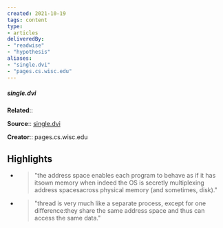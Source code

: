 ```yaml
---
created: 2021-10-19
tags: content
type: 
- articles
deliveredBy: 
- "readwise"
- "hypothesis"
aliases:
- "single.dvi"
- "pages.cs.wisc.edu"
---
```

##### single.dvi

**Related**:: 

**Source**:: [single.dvi](https://pages.cs.wisc.edu/~remzi/OSTEP/threads-intro.pdf)

**Creator**:: pages.cs.wisc.edu

## Highlights
- > "the address space enables each program to behave as if it has itsown memory when indeed the OS is secretly multiplexing address spacesacross physical memory (and sometimes, disk)." 

- > "thread is very much like a separate process, except for one difference:they share the same address space and thus can access the same data." 

